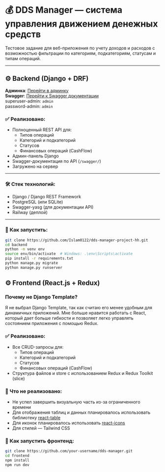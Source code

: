 # 💰 **DDS Manager** — система управления движением денежных средств

Тестовое задание для веб-приложения по учету доходов и расходов с возможностью фильтрации по категориям, подкатегориям, статусам и типам операций.

---

## ⚙️ **Backend (Django + DRF)**

**Админка**: [Перейти в админку](https://django-server-production-8abc.up.railway.app/admin/)  
**Swagger**: [Перейти к Swagger документации](https://django-server-production-8abc.up.railway.app/swagger/)  
superuser-admin: `admin`  
password-admin: `admin`

### ✅ **Реализовано:**
- Полноценный REST API для:
  - Типов операций
  - Категорий и подкатегорий
  - Статусов
  - Финансовых операций (CashFlow)
- Админ-панель Django
- Swagger-документация по API (`/swagger/`)
- Загружено на сервер

---

### 🛠 **Стек технологий:**
- Django / Django REST Framework
- PostgreSQL (или SQLite)
- Swagger-yasg (для документации API)
- Railway (деплой)

---

### 🚀 **Как запустить:**

```bash
git clone https://github.com/Islam0122/dds-manager-project-hh.git
cd backend
python -m venv env
source env/bin/activate  # Windows: .\env\Scripts\activate
pip install -r requirements.txt
python manage.py migrate
python manage.py runserver
```

## ⚙️ **Frontend (React.js + Redux)**

### Почему не Django Template?
Я не выбрал Django Template, так как считаю его менее удобным для динамичных приложений. Мне больше нравится работать с React, который дает больше гибкости и позволяет легко управлять состоянием приложения с помощью Redux.

### ✅ **Реализовано:**
- Все CRUD-запросы для:
  - Типов операций
  - Категорий и подкатегорий
  - Статусов
  - Финансовых операций (CashFlow)
- Структура файлов и store с использованием Redux и Redux Toolkit (slice)
  
### 🚧 **Что не реализовано:**
- Не успел завершить визуальную часть из-за ограниченного времени
- Для отображения таблиц и данных планировалось использовать библиотеку [react-table](https://react-table.tanstack.com/)
- Для иконок планировалось использовать [react-icons](https://react-icons.github.io/react-icons/)
- Для стилей — Tailwind CSS

### 🚀 **Как запустить фронтенд:**
```bash
git clone https://github.com/your-username/dds-manager.git
cd frontend
npm install
npm run dev
```



